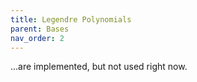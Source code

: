 ```yaml
---
title: Legendre Polynomials
parent: Bases
nav_order: 2
---
```


...are implemented, but not used right now.